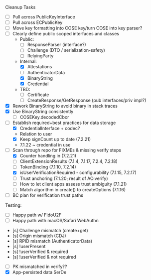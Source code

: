 Cleanup Tasks

- [ ] Pull across PublicKeyInterface
- [ ] Pull across ECPublicKey
- [ ] Move key formatting into COSE key/turn COSE into key parser?
- [ ] Clearly define public scoped interfaces and classes
  - Public:
    - [ ] ResponseParser (interface?)
    - [ ] Challenge (DTO / serialization-safety)
    - [ ] RelyingParty
  - Internal:
    - [x] Attestations
    - [ ] AuthenticatorData
    - [x] BinaryString
    - [x] Credential
  - TBD:
    - [ ] Certificate
    - [ ] CreateResponse/GetResponse (pub interfaces/priv impl?)
- [x] Rework BinaryString to avoid binary in stack traces
- [x] Use BinaryString consistently
  - [ ] COSEKey.decodedCbor
- [ ] Establish required+best practices for data storage
  - [x] CredentialInterface + codec?
  - Relation to user
  - [x] Keep signCount up to date (7.2.21)
  - 7.1.22 ~ credential in use
- [ ] Scan through repo for FIXMEs & missing verify steps
  - [x] Counter handling in (7.2.21)
  - [ ] ClientExtensionResults (7.1.4, 7.1.17, 7.2.4, 7.2.18)
  - [ ] TokenBinding (7.1.10, 7.2.14)
  - [x] isUserVerificationRequired - configurability (7.1.15, 7.2.17)
  - [ ] Trust anchoring (7.1.20; result of AO.verify)
  - [ ] How to let client apps assess trust ambiguity (7.1.21)
  - [ ] Match algorithm in create() to createOptions (7.1.16)
- [ ] BC plan for verification trust paths

Testing:

- [ ] Happy path w/ FidoU2F
- [ ] Happy path with macOS/Safari WebAuthn
- [s] Challenge mismatch (create+get)
- [s] Origin mismatch (CDJ)
- [s] RPID mismatch (AuthenticatorData)
- [s] !userPresent
- [s] !userVerified & required
- [s] !userVerified & not required
- [ ] PK mismatched in verify??
- [x] App-persisted data SerDe
